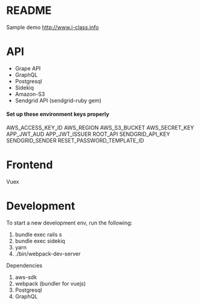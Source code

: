 # README
Sample demo
http://www.i-class.info

API
======
- Grape API
- GraphQL
- Postgresql
- Sidekiq
- Amazon-S3
- Sendgrid API (sendgrid-ruby gem)

#### Set up these environment keys properly 

AWS_ACCESS_KEY_ID
AWS_REGION
AWS_S3_BUCKET
AWS_SECRET_KEY
APP_JWT_AUD
APP_JWT_ISSUER
ROOT_API
SENDGRID_API_KEY
SENDGRID_SENDER
RESET_PASSWORD_TEMPLATE_ID

Frontend
======

Vuex



Development
===========

To start a new development env, run the following:

1.  bundle exec rails s
2.  bundle exec sidekiq
2.  yarn
3.  ./bin/webpack-dev-server



Dependencies

1.  aws-sdk
2.  webpack (bundler for vuejs)
3.  Postgresql
4.  GraphQL

